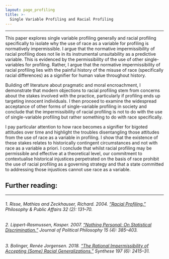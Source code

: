 ```yaml
---
layout: page_profiling
title: >- 
  Single Variable Profiling and Racial Profiling
---
```


<hr class="solid">

This paper explores single variable profiling generally and racial profiling specifically to isolate why the use of race as a variable for profiling is normatively impermissible. I argue that the normative impermissibility of racial profiling does not lie in its instrumental unsuitability as a predictive variable. This is evidenced by the permissibility of the use of other single-variables for profiling. Rather, I argue that the normative impermissibility of racial profiling lies with the painful history of the misuse of race (specifically racial differences) as a signifier for human value throughout history.

Building off literature about pragmatic and moral encroachment, I demonstrate that modern objections to racial profiling stem from concerns about the stakes involved with the practice, particularly if profiling ends up targeting innocent individuals. I then proceed to examine the widespread acceptance of other forms of single-variable profiling in society and conclude that the impermissibility of racial profiling is not to do with the use of single-variable profiling but rather something to do with race specifically.

I pay particular attention to how race becomes a signifier for bigoted attitudes over time and highlight the troubles disentangling those attitudes from the use of race as a variable in profiling. I show that the existence of these stakes relates to historically contingent circumstances and not with race as a variable a priori. I conclude that whilst racial profiling may be permissible and effective at a theoretical level, our commitment to contextualise historical injustices perpetrated on the basis of race prohibit the use of racial profiling as a governing strategy and that a state committed to addressing those injustices cannot use race as a variable.

<h2>
  Further reading:
</h2>

<hr class="solid">
<h6>
  1. Risse, Mathias and Zeckhauser, Richard. 2004. <a href="https://onlinelibrary.wiley.com/doi/10.1111/j.1088-4963.2004.00009.x" target="_blank">“Racial Profiling.”</a> <em>Philosophy & Public Affairs</em> 32 (2): 131–70.
</h6>
<h6>
  2. Lippert-Rasmussen, Kasper. 2007. <a href="https://onlinelibrary.wiley.com/doi/10.1111/j.1467-9760.2007.00285.x" target="_blank">“Nothing Personal: On Statistical Discrimination.”</a> <em>Journal of Political Philosophy</em> 15 (4): 385–403.
</h6>
<h6>
  3. Bolinger, Renée Jorgensen. 2018. <a href="https://link.springer.com/article/10.1007/s11229-018-1809-5" target="_blank">“The Rational Impermissibility of Accepting (Some) Racial Generalizations.”</a> <em>Synthese</em> 197 (6): 2415–31.
</h6>

